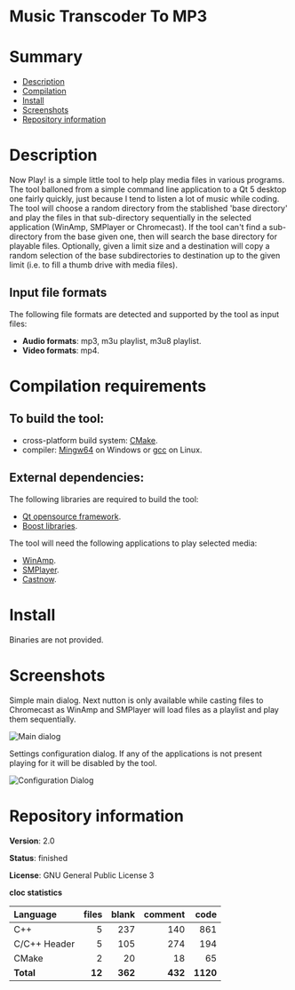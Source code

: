 Music Transcoder To MP3
=======================

# Summary
- [Description](#description)
- [Compilation](#compilation-requirements)
- [Install](#install)
- [Screenshots](#screenshots)
- [Repository information](#repository-information)

# Description
Now Play! is a simple little tool to help play media files in various programs. The tool balloned from a simple command line application to a Qt 5 desktop one fairly quickly, just because I tend
to listen a lot of music while coding.
The tool will choose a random directory from the stablished 'base directory' and play the files in that sub-directory sequentially in the selected application (WinAmp, SMPlayer or Chromecast). If
the tool can't find a sub-directory from the base given one, then will search the base directory for playable files. 
Optionally, given a limit size and a destination will copy a random selection of the base subdirectories to destination up to the given limit (i.e. to fill a thumb drive with media files).

## Input file formats
The following file formats are detected and supported by the tool as input files:
* **Audio formats**: mp3, m3u playlist, m3u8 playlist.
* **Video formats**: mp4.

# Compilation requirements
## To build the tool:
* cross-platform build system: [CMake](http://www.cmake.org/cmake/resources/software.html).
* compiler: [Mingw64](http://sourceforge.net/projects/mingw-w64/) on Windows or [gcc](http://gcc.gnu.org/) on Linux.

## External dependencies:
The following libraries are required to build the tool:
* [Qt opensource framework](http://www.qt.io/).
* [Boost libraries](https://www.boost.org/).

The tool will need the following applications to play selected media:
* [WinAmp](http://www.winamp.com/).
* [SMPlayer](https://www.smplayer.info/).
* [Castnow](https://github.com/xat/castnow).

# Install

Binaries are not provided.

# Screenshots

Simple main dialog. Next nutton is only available while casting files to Chromecast as WinAmp and SMPlayer will load files as a playlist and play them sequentially. 

![Main dialog](https://user-images.githubusercontent.com/12167134/73141718-7b342900-4087-11ea-8e3a-ff02dc8610eb.jpg)

Settings configuration dialog. If any of the applications is not present playing for it will be disabled by the tool.

![Configuration Dialog](https://user-images.githubusercontent.com/12167134/73141717-7b342900-4087-11ea-88b9-d844dac9b75a.jpg)

# Repository information
**Version**: 2.0

**Status**: finished

**License**: GNU General Public License 3

**cloc statistics**

| Language                     |files          |blank        |comment           |code  |
|:-----------------------------|--------------:|------------:|-----------------:|-----:|
| C++                          |    5          |  237        |    140           | 861  |
| C/C++ Header                 |    5          |  105        |    274           | 194  |
| CMake                        |    2          |   20        |     18           |  65  |
| **Total**                    |   **12**      |  **362**    |   **432**        |**1120**|
